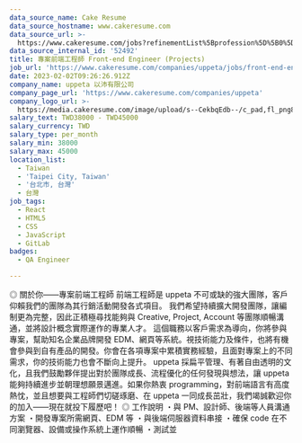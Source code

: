 ```yaml
---
data_source_name: Cake Resume
data_source_hostname: www.cakeresume.com
data_source_url: >-
  https://www.cakeresume.com/jobs?refinementList%5Bprofession%5D%5B0%5D=engineering_qa-engineer&refinementList%5Bsalary_type%5D=per_month&refinementList%5Bsalary_currency%5D=TWD&range%5Bsalary_range%5D%5Bmax%5D=600000
data_source_internal_id: '52492'
title: 專案前端工程師 Front-end Engineer (Projects)
job_url: 'https://www.cakeresume.com/companies/uppeta/jobs/front-end-engineer-projects'
date: 2023-02-02T09:26:26.912Z
company_name: uppeta 以沛有限公司
company_page_url: 'https://www.cakeresume.com/companies/uppeta'
company_logo_url: >-
  https://media.cakeresume.com/image/upload/s--CekbqEdb--/c_pad,fl_png8,h_200,w_200/v1626238940/hopnpect7lxffeyb6a6o.png
salary_text: TWD38000 - TWD45000
salary_currency: TWD
salary_type: per_month
salary_min: 38000
salary_max: 45000
location_list:
  - Taiwan
  - 'Taipei City, Taiwan'
  - '台北市, 台灣'
  - 台灣
job_tags:
  - React
  - HTML5
  - CSS
  - JavaScript
  - GitLab
badges:
  - QA Engineer

---
```


◎ 關於你——專案前端工程師 前端工程師是 uppeta 不可或缺的強大團隊，客戶仰賴我們的團隊為其行銷活動開發各式項目。 我們希望持續擴大開發團隊，讓編制更為完整，因此正積極尋找能夠與 Creative, Project, Account 等團隊順暢溝通，並將設計概念實際運作的專業人才。 這個職務以客戶需求為導向，你將參與專案，幫助知名企業品牌開發 EDM、網頁等系統。視技術能力及條件，也將有機會參與到自有產品的開發。你會在各項專案中累積實務經驗，且面對專案上的不同需求，你的技術能力也會不斷向上提升。 uppeta 採扁平管理、有著自由透明的文化，且我們鼓勵夥伴提出對於團隊成長、流程優化的任何發現與想法，讓 uppeta 能夠持續進步並朝理想願景邁進。如果你熱衷 programming，對前端語言有高度熱忱，並且想要與工程師們切磋琢磨、在 uppeta 一同成長茁壯，我們竭誠歡迎你的加入——現在就投下履歷吧！ ◎ 工作說明 ・與 PM、設計師、後端等人員溝通方案 ・開發專案所需網頁、EDM 等 ・與後端伺服器資料串接 ・確保 code 在不同瀏覽器、設備或操作系統上運作順暢 ・測試並